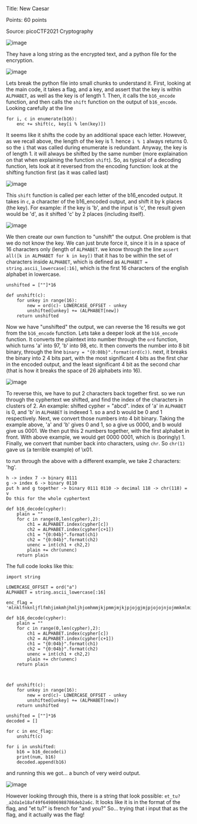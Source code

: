 Title: New Caesar

Points: 60 points

Source: picoCTF2021 Cryptography

![image](https://github.com/eugeneowh/picoCTF/assets/91729496/3da994b5-35f1-4aa6-9b81-371540c2ea0d)

They have a long string as the encrypted text, and a python file for the encryption.

![image](https://github.com/eugeneowh/picoCTF/assets/91729496/9364f92a-a55b-47e2-a0fc-9e47e128fa75)

Lets break the python file into small chunks to understand it. First, looking at the main code, it takes a flag, and a key, and assert that the key is within `ALPHABET`, as well as the key is of length 1.
Then, it calls the `b16_encode` function, and then calls the `shift` function on the output of `b16_encode`. Looking carefully at the line
```
for i, c in enumerate(b16):
	enc += shift(c, key[i % len(key)])
```

It seems like it shifts the code by an additional space each letter. However, as we recall above, the length of the key is 1. hence `i % 1` always returns 0. so the `i` that was called during enumerate is redundant.
Anyway, the key is of length 1. it will always be shifted by the same number (more explaination on that when explaining the function `shift`). So, as typical of a decoding function, lets look at it reversed from the encoding function: look at the shifting function first (as it was called last)

![image](https://github.com/eugeneowh/picoCTF/assets/91729496/c7380c1a-cf6e-46c3-ae21-a9d7200bb15d)

This `shift` function is called per each letter of the b16_encoded output. It takes in `c`, a character of the b16_encoded output, and shift it by k places (the key).
For example: if the key is 'b', and the input is 'c', the result given would be 'd', as it shifted 'c' by 2 places (including itself).

![image](https://github.com/eugeneowh/picoCTF/assets/91729496/e569cebe-7834-4c12-a17d-55ad857c2075)

We then create our own function to "unshift" the output. One problem is that we do not know the key.
We can just brute force it, since it is in a space of 16 characters only (length of `ALPHABET`.
we know through the line `assert all([k in ALPHABET for k in key])` that it has to be within the set of characters inside `ALPHABET`, which is defined as `ALPHABET = string.ascii_lowercase[:16]`, which is the first 16 characters of the english alphabet in lowercase.

```
unshifted = [""]*16

def unshift(c):
    for unkey in range(16):
	    new = ord(c)- LOWERCASE_OFFSET - unkey
	    unshifted[unkey] += (ALPHABET[new])
    return unshifted
```

Now we have "unshifted" the output, we can reverse the 16 results we got from the `b16_encode` function. Lets take a deeper look at the `b16_encode` function.
It converts the plaintext into number through the `ord` function, which turns 'a' into 97, 'b' into 98, etc.
It then converts the number into 8 bit binary, through the line `binary = "{0:08b}".format(ord(c))`.
next, it breaks the binary into 2 4 bits part, with the most significant 4 bits as the first char in the encoded output, and the least significant 4 bit as the second char (that is how it breaks the space of 26 alphabets into 16).

![image](https://github.com/eugeneowh/picoCTF/assets/91729496/eab4b0e4-2d48-425c-9d26-19d9f186de4b)

To reverse this, we have to put 2 characters back together first. so we run through the cyphertext we shifted, and find the index of the characters in clusters of 2.
An example: shifted cypher = "abcd". index of 'a' in `ALPHABET` is 0, and 'b' in `ALPHABET` is indexed 1. so a and b would be 0 and 1 respectively.
Next, we convert those numbers into 4 bit binary. Taking the example above, 'a' and 'b' gives 0 and 1, so a give us 0000, and b would give us 0001.
We then put this 2 numbers together, with the first alphabet in front. With above example, we would get 0000 0001, which is (boringly) 1.
Finally, we convert that number back into characters, using `chr`. So `chr(1)` gave us (a terrible example) of \x01.

to run through the above with a different example, we take 2 characters: 'hg'.
```
h -> index 7 -> binary 0111
g -> index 6 -> binary 0110
put h and g together -> binary 0111 0110 -> decimal 118 -> chr(118) = v
Do this for the whole cyphertext
```

```
def b16_decode(cypher):
	plain = ""
	for c in range(0,len(cypher),2):
	    ch1 = ALPHABET.index(cypher[c])
	    ch2 = ALPHABET.index(cypher[c+1])
	    ch1 = "{0:04b}".format(ch1)
	    ch2 = "{0:04b}".format(ch2)
	    unenc = int(ch1 + ch2,2)
	    plain += chr(unenc)
	return plain
```

The full code looks like this:
```
import string

LOWERCASE_OFFSET = ord("a")
ALPHABET = string.ascii_lowercase[:16]

enc_flag = 'mlnklfnknljflfmhjimkmhjhmljhjomhmmjkjpmmjmjkjpjojgjmjpjojojnjojmmkmlmijimhjmmj'

def b16_decode(cypher):
	plain = ""
	for c in range(0,len(cypher),2):
	    ch1 = ALPHABET.index(cypher[c])
	    ch2 = ALPHABET.index(cypher[c+1])
	    ch1 = "{0:04b}".format(ch1)
	    ch2 = "{0:04b}".format(ch2)
	    unenc = int(ch1 + ch2,2)
	    plain += chr(unenc)
	return plain



def unshift(c):
    for unkey in range(16):
	    new = ord(c)- LOWERCASE_OFFSET - unkey
	    unshifted[unkey] += (ALPHABET[new])
    return unshifted

unshifted = [""]*16
decoded = []

for c in enc_flag:
    unshift(c)

for i in unshifted:
    b16 = b16_decode(i)
    print(num, b16)
    decoded.append(b16)
```

and running this we got... a bunch of very weird output.

![image](https://github.com/eugeneowh/picoCTF/assets/91729496/fef624fc-1cdb-4503-bfec-e77ca0ffc79e)

However looking through this, there is a string that look possible: `et_tu?_a2da1e18af49f649806988786deb2a6c`. It looks like it is in the format of the flag, and "et tu?" is french for "and you?"
So... trying that i input that as the flag, and it actually was the flag!
